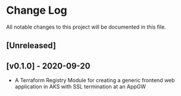 # Change Log

All notable changes to this project will be documented in this file.

<a name="unreleased"></a>
## [Unreleased]

<a name="v0.1.0"></a>
## [v0.1.0] - 2020-09-20

- A Terraform Registry Module for creating a generic frontend web application in AKS with SSL termination at an AppGW